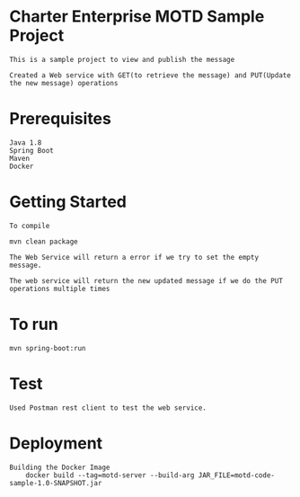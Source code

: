 # Charter Enterprise MOTD Sample Project
 	
 	This is a sample project to view and publish the message
 	
 	Created a Web service with GET(to retrieve the message) and PUT(Update the new message) operations
 	
# Prerequisites	
 
 	Java 1.8
 	Spring Boot
 	Maven
 	Docker
 	
 	
# Getting Started 	

	To compile 
	
	mvn clean package
	
	The Web Service will return a error if we try to set the empty message.
	
	The web service will return the new updated message if we do the PUT operations multiple times
	
# To run

	mvn spring-boot:run	
	
		
# Test

	Used Postman rest client to test the web service.		
	
# Deployment

	Building the Docker Image
		docker build --tag=motd-server --build-arg JAR_FILE=motd-code-sample-1.0-SNAPSHOT.jar	
		
		